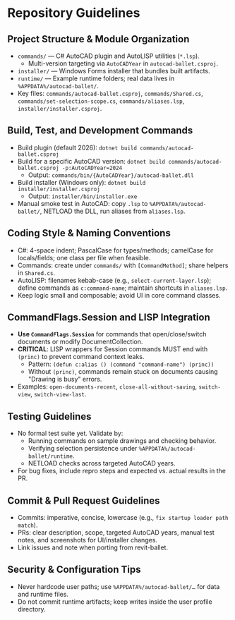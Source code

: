 # Repository Guidelines

## Project Structure & Module Organization
- `commands/` — C# AutoCAD plugin and AutoLISP utilities (`*.lsp`).
  - Multi-version targeting via `AutoCADYear` in `autocad-ballet.csproj`.
- `installer/` — Windows Forms installer that bundles built artifacts.
- `runtime/` — Example runtime folders; real data lives in `%APPDATA%/autocad-ballet/`.
- Key files: `commands/autocad-ballet.csproj`, `commands/Shared.cs`, `commands/set-selection-scope.cs`, `commands/aliases.lsp`, `installer/installer.csproj`.

## Build, Test, and Development Commands
- Build plugin (default 2026): `dotnet build commands/autocad-ballet.csproj`
- Build for a specific AutoCAD version: `dotnet build commands/autocad-ballet.csproj -p:AutoCADYear=2024`
  - Output: `commands/bin/{AutoCADYear}/autocad-ballet.dll`
- Build installer (Windows only): `dotnet build installer/installer.csproj`
  - Output: `installer/bin/installer.exe`
- Manual smoke test in AutoCAD: copy `.lsp` to `%APPDATA%/autocad-ballet/`, NETLOAD the DLL, run aliases from `aliases.lsp`.

## Coding Style & Naming Conventions
- C#: 4-space indent; PascalCase for types/methods; camelCase for locals/fields; one class per file when feasible.
- Commands: create under `commands/` with `[CommandMethod]`; share helpers in `Shared.cs`.
- AutoLISP: filenames kebab-case (e.g., `select-current-layer.lsp`); define commands as `c:command-name`; maintain shortcuts in `aliases.lsp`.
- Keep logic small and composable; avoid UI in core command classes.

## CommandFlags.Session and LISP Integration
- **Use `CommandFlags.Session`** for commands that open/close/switch documents or modify DocumentCollection.
- **CRITICAL**: LISP wrappers for Session commands MUST end with `(princ)` to prevent command context leaks.
  - Pattern: `(defun c:alias () (command "command-name") (princ))`
  - Without `(princ)`, commands remain stuck on documents causing "Drawing is busy" errors.
- Examples: `open-documents-recent`, `close-all-without-saving`, `switch-view`, `switch-view-last`.

## Testing Guidelines
- No formal test suite yet. Validate by:
  - Running commands on sample drawings and checking behavior.
  - Verifying selection persistence under `%APPDATA%/autocad-ballet/runtime`.
  - NETLOAD checks across targeted AutoCAD years.
- For bug fixes, include repro steps and expected vs. actual results in the PR.

## Commit & Pull Request Guidelines
- Commits: imperative, concise, lowercase (e.g., `fix startup loader path match`).
- PRs: clear description, scope, targeted AutoCAD years, manual test notes, and screenshots for UI/installer changes.
- Link issues and note when porting from revit-ballet.

## Security & Configuration Tips
- Never hardcode user paths; use `%APPDATA%/autocad-ballet/…` for data and runtime files.
- Do not commit runtime artifacts; keep writes inside the user profile directory.
